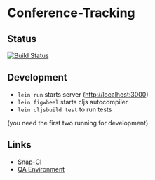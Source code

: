 # Conference-Tracking

## Status
[![Build Status](https://snap-ci.com/SteffiPeTaffy/conference-rating/branch/master/build_image)](https://snap-ci.com/SteffiPeTaffy/conference-rating/branch/master)


## Development

* `lein run` starts server ([http://localhost:3000](http://localhost:3000))
* `lein figwheel` starts cljs autocompiler 
* `lein cljsbuild test` to run tests

(you need the first two running for development)

## Links

* [Snap-CI](https://snap-ci.com/SteffiPeTaffy/conference-rating/)
* [QA Environment](http://conference-rating-qa.herokuapp.com/)

